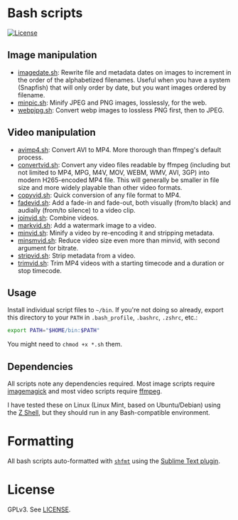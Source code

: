 # Bash scripts

[![License](https://img.shields.io/npm/l/mjml-bullet-list?color=brightgreen&style=flat-square)](https://github.com/premail/mjml-bullet-list/blob/main/LICENSE)

## Image manipulation

- [imagedate.sh](images/imagedate.sh): Rewrite file and metadata dates on images to increment in the order of the  alphabetized filenames. Useful when you have a system (Snapfish) that will only order by date, but you want images  ordered by filename.
- [minpic.sh](images/minpic.sh): Minify JPEG and PNG images, losslessly, for the web.
- [webpjpg.sh](images/webpjpg.sh): Convert webp images to lossless PNG first, then to JPEG.

## Video manipulation

- [avimp4.sh](videos/avimp4.sh): Convert AVI to MP4. More thorough than ffmpeg's
  default process.
- [convertvid.sh](videos/convertvid.sh): Convert any video files readable by
  ffmpeg (including but not limited to MP4, MPG, M4V, MOV, WEBM, WMV, AVI, 3GP)
  into modern H265-encoded MP4 file. This will generally be smaller in file size
  and more widely playable than other video formats.
- [copyvid.sh](videos/copyvid.sh): Quick conversion of any file format to MP4.
- [fadevid.sh](videos/fadevid.sh): Add a fade-in and fade-out, both visually
  (from/to black) and audially (from/to silence) to a video clip.
- [joinvid.sh](videos/joinvid.sh): Combine videos.
- [markvid.sh](videos/markvid.sh): Add a watermark image to a video.
- [minvid.sh](videos/minvid.sh): Minify a video by re-encoding it and stripping
  metadata.
- [minsmvid.sh](videos/minsmvid.sh): Reduce video size even more than minvid,
  with second argument for bitrate.
- [stripvid.sh](videos/stripvid.sh): Strip metadata from a video.
- [trimvid.sh](videos/trimvid.sh): Trim MP4 videos with a starting timecode and
  a duration or stop timecode.

## Usage

Install individual script files to `~/bin`. If you're not doing so already,
export this directory to your `PATH` in `.bash_profile`, `.bashrc`, `.zshrc`,
etc.:

```sh
export PATH="$HOME/bin:$PATH"
```

You might need to `chmod +x *.sh` them.

## Dependencies

All scripts note any dependencies required. Most image scripts require
[imagemagick](https://imagemagick.org/index.php) and most video scripts require
[ffmpeg](https://ffmpeg.org/).

I have tested these on Linux (Linux Mint, based on Ubuntu/Debian) using the
[Z Shell](https://zsh.sourceforge.io/), but they should run in any
Bash-compatible environment.

# Formatting

All bash scripts auto-formatted with [`shfmt`](https://github.com/mvdan/sh)
using the [Sublime Text plugin](https://github.com/soifou/sublime-shfmt).

# License

GPLv3. See [LICENSE](LICENSE).
